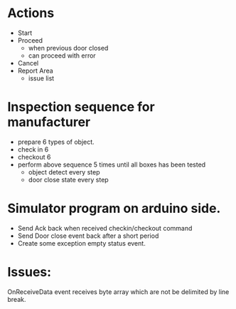 # Actions
* Start
* Proceed
    * when previous door closed
    * can proceed with error
* Cancel
* Report Area
    * issue list

# Inspection sequence for manufacturer
* prepare 6 types of object.
* check in 6
* checkout 6
* perform above sequence 5 times until all boxes has been tested
    * object detect every step
    * door close state every step

# Simulator program on arduino side.
* Send Ack back when received checkin/checkout command
* Send Door close event back after a short period
* Create some exception empty status event.


# Issues:
OnReceiveData event receives byte array which are not be delimited by line break.